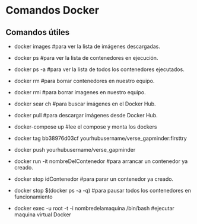 # Comandos Docker


## Comandos útiles

-   docker images #para ver la lista de imágenes descargadas.

-   docker ps #para ver la lista de contenedores en ejecución.

-   docker ps -a #para ver la lista de todos los contenedores ejecutados.

-   docker rm #para borrar contenedores en nuestro equipo.

-   docker rmi #para borrar imagenes en nuestro equipo.

-   docker sear ch #para buscar imágenes en el Docker Hub.

-   docker pull #para descargar imágenes desde Docker Hub.

-   docker-compose up #lee el compose y monta los dockers

-   docker tag bb38976d03cf yourhubusername/verse_gapminder:firsttry

-   docker push yourhubusername/verse_gapminder

-   docker run -it nombreDelContenedor #para arrancar un contenedor ya creado.

-   docker stop idContenedor #para parar un contenedor ya creado.
-   docker stop $(docker ps -a -q) #para pausar todos los contenedores en funcionamiento

-   docker exec -u root -t -i nombredelamaquina /bin/bash #ejecutar maquina virtual Docker
